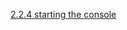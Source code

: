 [2.2.4 starting the console](/appium/02_ruby_appium_native_android_automation/02_appium_ruby_console/04_starting_the_console.md)